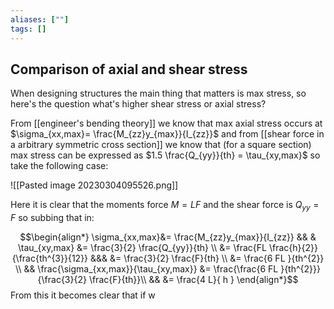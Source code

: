 ```yaml
---
aliases: [""]
tags: []
---
```


## Comparison of axial and shear stress

When designing structures the main thing that matters is max stress, so here's the question what's higher shear stress or axial stress?

From [[engineer's bending theory]] we know that max axial stress occurs at $\sigma_{xx,max}= \frac{M_{zz}y_{max}}{I_{zz}}$ and from [[shear force in a arbitrary symmetric cross section]] we know that (for a square section) max stress can be expressed as $1.5 \frac{Q_{yy}}{th} = \tau_{xy,max}$ so take the following case:

![[Pasted image 20230304095526.png]]

Here it is clear that the moments force $M=LF$ and the shear force is $Q_{yy}=F$ so subbing that in:

$$\begin{align*}
\sigma_{xx,max}&=  \frac{M_{zz}y_{max}}{I_{zz}} && & \tau_{xy,max} &= \frac{3}{2} \frac{Q_{yy}}{th} \\
 &=  \frac{FL \frac{h}{2}}{\frac{th^{3}}{12}} &&&  &= \frac{3}{2} \frac{F}{th} \\
 &=  \frac{6 FL }{th^{2}}  \\
&& \frac{\sigma_{xx,max}}{\tau_{xy,max}} &= \frac{\frac{6 FL }{th^{2}}}{\frac{3}{2} \frac{F}{th}}\\
&& &= \frac{4 L}{   h }
\end{align*}$$
From this it becomes clear that if w
